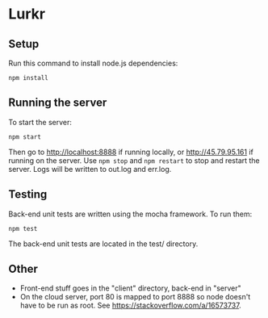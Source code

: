 # Lurkr

## Setup

Run this command to install node.js dependencies:

```
npm install
```


## Running the server
To start the server:

```
npm start
```

Then go to <http://localhost:8888> if running locally, or <http://45.79.95.161>
if running on the server. Use `npm stop` and `npm restart` to stop and restart
the server. Logs will be written to out.log and err.log.


## Testing
Back-end unit tests are written using the mocha framework. To run them:

```
npm test
```

The back-end unit tests are located in the test/ directory.


## Other

* Front-end stuff goes in the "client" directory, back-end in "server"
* On the cloud server, port 80 is mapped to port 8888 so node doesn't have to
  be run as root. See <https://stackoverflow.com/a/16573737>.

